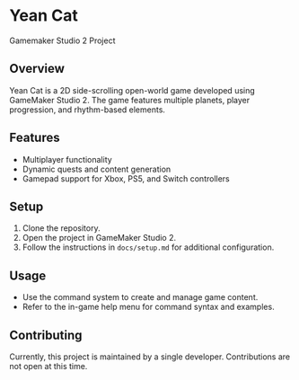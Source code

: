 # Yean Cat
 Gamemaker Studio 2 Project

## Overview
Yean Cat is a 2D side-scrolling open-world game developed using GameMaker Studio 2. The game features multiple planets, player progression, and rhythm-based elements.

## Features
- Multiplayer functionality
- Dynamic quests and content generation
- Gamepad support for Xbox, PS5, and Switch controllers

## Setup
1. Clone the repository.
2. Open the project in GameMaker Studio 2.
3. Follow the instructions in `docs/setup.md` for additional configuration.

## Usage
- Use the command system to create and manage game content.
- Refer to the in-game help menu for command syntax and examples.

## Contributing
Currently, this project is maintained by a single developer. Contributions are not open at this time.

